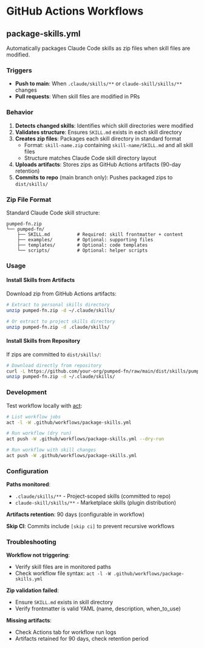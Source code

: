 # GitHub Actions Workflows

## package-skills.yml

Automatically packages Claude Code skills as zip files when skill files are modified.

### Triggers

- **Push to main**: When `.claude/skills/**` or `claude-skill/skills/**` changes
- **Pull requests**: When skill files are modified in PRs

### Behavior

1. **Detects changed skills**: Identifies which skill directories were modified
2. **Validates structure**: Ensures `SKILL.md` exists in each skill directory
3. **Creates zip files**: Packages each skill directory in standard format
   - Format: `skill-name.zip` containing `skill-name/SKILL.md` and all skill files
   - Structure matches Claude Code skill directory layout
4. **Uploads artifacts**: Stores zips as GitHub Actions artifacts (90-day retention)
5. **Commits to repo** (main branch only): Pushes packaged zips to `dist/skills/`

### Zip File Format

Standard Claude Code skill structure:

```
pumped-fn.zip
└── pumped-fn/
    ├── SKILL.md          # Required: skill frontmatter + content
    ├── examples/         # Optional: supporting files
    ├── templates/        # Optional: code templates
    └── scripts/          # Optional: helper scripts
```

### Usage

#### Install Skills from Artifacts

Download zip from GitHub Actions artifacts:

```bash
# Extract to personal skills directory
unzip pumped-fn.zip -d ~/.claude/skills/

# Or extract to project skills directory
unzip pumped-fn.zip -d .claude/skills/
```

#### Install Skills from Repository

If zips are committed to `dist/skills/`:

```bash
# Download directly from repository
curl -L https://github.com/your-org/pumped-fn/raw/main/dist/skills/pumped-fn.zip -o pumped-fn.zip
unzip pumped-fn.zip -d ~/.claude/skills/
```

### Development

Test workflow locally with [act](https://github.com/nektos/act):

```bash
# List workflow jobs
act -l -W .github/workflows/package-skills.yml

# Run workflow (dry run)
act push -W .github/workflows/package-skills.yml --dry-run

# Run workflow with skill changes
act push -W .github/workflows/package-skills.yml
```

### Configuration

**Paths monitored**:
- `.claude/skills/**` - Project-scoped skills (committed to repo)
- `claude-skill/skills/**` - Marketplace skills (plugin distribution)

**Artifacts retention**: 90 days (configurable in workflow)

**Skip CI**: Commits include `[skip ci]` to prevent recursive workflows

### Troubleshooting

**Workflow not triggering**:
- Verify skill files are in monitored paths
- Check workflow file syntax: `act -l -W .github/workflows/package-skills.yml`

**Zip validation failed**:
- Ensure `SKILL.md` exists in skill directory
- Verify frontmatter is valid YAML (name, description, when_to_use)

**Missing artifacts**:
- Check Actions tab for workflow run logs
- Artifacts retained for 90 days, check retention period
